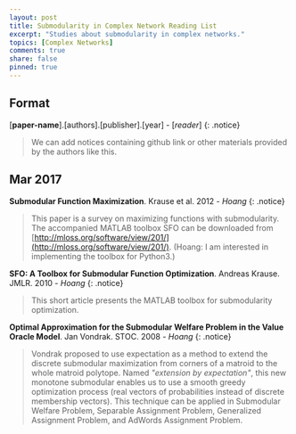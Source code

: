 ```yaml
---
layout: post
title: Submodularity in Complex Network Reading List
excerpt: "Studies about submodularity in complex networks."
topics: [Complex Networks]
comments: true
share: false
pinned: true
---
```

## Format

[**paper-name**].[authors].[publisher].[year] - [_reader_]
{: .notice}
> We can add notices containing github link or other materials provided by the authors like this.

## Mar 2017

**Submodular Function Maximization**. Krause et al. 2012 - _Hoang_
{: .notice}
> This paper is a survey on maximizing functions with submodularity. The accompanied MATLAB toolbox SFO can be downloaded from [http://mloss.org/software/view/201/](http://mloss.org/software/view/201/). (Hoang: I am interested in implementing the toolbox for Python3.)

**SFO: A Toolbox for Submodular Function Optimization**. Andreas Krause. JMLR. 2010 - _Hoang_
{: .notice}
> This short article presents the MATLAB toolbox for submodularity optimization.

**Optimal Approximation for the Submodular Welfare Problem in the Value Oracle Model**. Jan Vondrak. STOC. 2008 - _Hoang_
{: .notice}
> Vondrak proposed to use expectation as a method to extend the discrete submodular maximization from corners of a matroid to the whole matroid polytope. Named _"extension by expectation"_, this new monotone submodular enables us to use a smooth greedy optimization process (real vectors of probabilities instead of discrete membership vectors). This technique can be applied in Submodular Welfare Problem, Separable Assignment Problem, Generalized Assignment Problem, and AdWords Assignment Problem.
